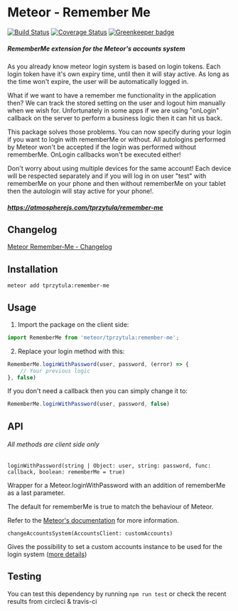 # Meteor - Remember Me
[![Build Status](https://travis-ci.org/tprzytula/Meteor-Remember-Me.svg?branch=master)](https://travis-ci.org/tprzytula/Meteor-Remember-Me) [![Coverage Status](https://coveralls.io/repos/github/tprzytula/Meteor-Remember-Me/badge.svg)](https://coveralls.io/github/tprzytula/Meteor-Remember-Me) [![Greenkeeper badge](https://badges.greenkeeper.io/tprzytula/Meteor-Remember-Me.svg)](https://greenkeeper.io/)
##### RememberMe extension for the Meteor's accounts system
As you already know meteor login system is based on login tokens.
Each login token have it's own expiry time, until then it will stay active.
As long as the time won't expire, the user will be automatically logged in.

What if we want to have a remember me functionality in the application then?
We can track the stored setting on the user and logout him manually when we wish for.
Unfortunately in some apps if we are using "onLogin" callback on the server to 
perform a business logic then it can hit us back.

This package solves those problems. You can now specify during your login if you
want to login with rememberMe or without. All autologins performed by Meteor won't
be accepted if the login was performed without rememberMe. OnLogin callbacks won't be 
executed either!

Don't worry about using multiple devices for the same account! Each device will
be respected separately and if you will log in on user "test" with rememberMe on
your phone and then without rememberMe on your tablet then the autologin will stay
active for your phone!.
##### https://atmospherejs.com/tprzytula/remember-me

## Changelog
[Meteor Remember-Me - Changelog](doc/CHANGELOG.md)

## Installation

`meteor add tprzytula:remember-me`

## Usage

1. Import the package on the client side:

```js
import RememberMe from 'meteor/tprzytula:remember-me';
```

2. Replace your login method with this:

```js
RememberMe.loginWithPassword(user, password, (error) => {
    // Your previous logic
}, false)
```

If you don't need a callback then you can simply change it to:

```js
RememberMe.loginWithPassword(user, password, false)
```

## API
###### All methods are client side only

`loginWithPassword(string | Object: user, string: password, func: callback, boolean: rememberMe = true)`

Wrapper for a Meteor.loginWithPassword with an addition of rememberMe as a last parameter.

The default for rememberMe is true to match the behaviour of Meteor.

Refer to the [Meteor's documentation](https://docs.meteor.com/api/accounts.html#Meteor-loginWithPassword) for more information.

`changeAccountsSystem(AccountsClient: customAccounts)`

Gives the possibility to set a custom accounts instance to be used for the login system ([more details](doc/CUSTOM_ACCOUNTS.md))

## Testing

You can test this dependency by running `npm run test` or check the recent results from circleci & travis-ci
